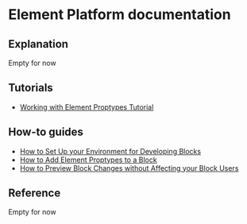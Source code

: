 # Element Platform documentation


## Explanation

Empty for now


## Tutorials

* [Working with Element Proptypes Tutorial](tutorials/proptypes/README.md)

## How-to guides

* [How to Set Up your Environment for Developing Blocks](how-to/env-setup/README.md)
* [How to Add Element Proptypes to a Block](how-to/proptypes/README.md)
* [How to Preview Block Changes without Affecting your Block Users](how-to/preview-block-changes/README.md)


## Reference

Empty for now
